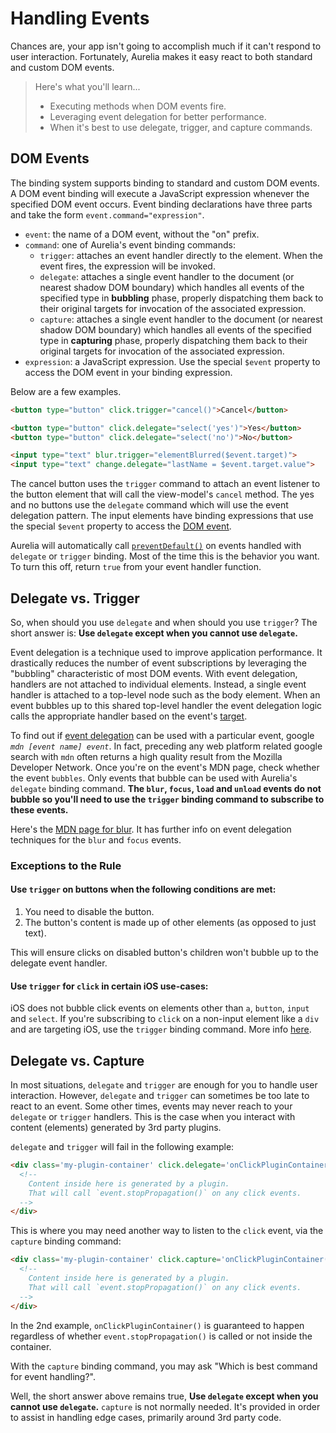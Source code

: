 # Handling Events

Chances are, your app isn't going to accomplish much if it can't respond to user interaction. Fortunately, Aurelia makes it easy react to both standard and custom DOM events.

> Here's what you'll learn...
> * Executing methods when DOM events fire.
> * Leveraging event delegation for better performance.
> * When it's best to use delegate, trigger, and capture commands.

## DOM Events

The binding system supports binding to standard and custom DOM events. A DOM event binding will execute a JavaScript expression whenever the specified DOM event occurs. Event binding declarations have three parts and take the form `event.command="expression"`.

* `event`:  the name of a DOM event, without the "on" prefix.
* `command`: one of Aurelia's event binding commands:
  * `trigger`: attaches an event handler directly to the element. When the event fires, the expression will be invoked.
  * `delegate`: attaches a single event handler to the document (or nearest shadow DOM boundary) which handles all events of the specified type in **bubbling** phase, properly dispatching them back to their original targets for invocation of the associated expression.
  * `capture`: attaches a single event handler to the document (or nearest shadow DOM boundary) which handles all events of the specified type in **capturing** phase, properly dispatching them back to their original targets for invocation of the associated expression.
* `expression`: a JavaScript expression. Use the special `$event` property to access the DOM event in your binding expression.

Below are a few examples.

```HTML DOM Event Binding Examples
<button type="button" click.trigger="cancel()">Cancel</button>

<button type="button" click.delegate="select('yes')">Yes</button>
<button type="button" click.delegate="select('no')">No</button>

<input type="text" blur.trigger="elementBlurred($event.target)">
<input type="text" change.delegate="lastName = $event.target.value">
```

The cancel button uses the `trigger` command to attach an event listener to the button element that will call the view-model's `cancel` method. The yes and no buttons use the `delegate` command which will use the event delegation pattern. The input elements have binding expressions that use the special `$event` property to access the [DOM event](https://developer.mozilla.org/en-US/docs/Web/API/Event).

Aurelia will automatically call [`preventDefault()`](https://developer.mozilla.org/en-US/docs/Web/API/Event/preventDefault) on events handled with `delegate` or `trigger` binding. Most of the time this is the behavior you want. To turn this off, return `true` from your event handler function.

## Delegate vs. Trigger

So, when should you use `delegate` and when should you use `trigger`? The short answer is: **Use `delegate` except when you cannot use `delegate`.**

Event delegation is a technique used to improve application performance. It drastically reduces the number of event subscriptions by leveraging the "bubbling" characteristic of most DOM events. With event delegation, handlers are not attached to individual elements. Instead, a single event handler is attached to a top-level node such as the body element. When an event bubbles up to this shared top-level handler the event delegation logic calls the appropriate handler based on the event's [target](https://developer.mozilla.org/en-US/docs/Web/API/Event/target).

To find out if [event delegation](https://davidwalsh.name/event-delegate) can be used with a particular event, google *`mdn [event name] event`*. In fact, preceding any web platform related google search with `mdn` often returns a high quality result from the Mozilla Developer Network. Once you're on the event's MDN page, check whether the event `bubbles`. Only events that bubble can be used with Aurelia's `delegate` binding command. **The `blur`, `focus`, `load` and `unload` events do not bubble so you'll need to use the `trigger` binding command to subscribe to these events.**

Here's the [MDN page for blur](https://developer.mozilla.org/en-US/docs/Web/Events/blur). It has further info on event delegation techniques for the `blur` and `focus` events.

### Exceptions to the Rule

#### Use `trigger` on buttons when the following conditions are met:
1. You need to disable the button.
2. The button's content is made up of other elements (as opposed to just text).

This will ensure clicks on disabled button's children won't bubble up to the delegate event handler.

#### Use `trigger` for `click` in certain iOS use-cases:

iOS does not bubble click events on elements other than `a`, `button`, `input` and `select`. If you're subscribing to `click` on a non-input element like a `div` and are targeting iOS, use the `trigger` binding command.
More info [here](http://www.quirksmode.org/blog/archives/2010/09/click_event_del.html).

## Delegate vs. Capture

In most situations, `delegate` and `trigger` are enough for you to handle user interaction. However, `delegate` and `trigger` can sometimes be too late to react to an event. Some other times, events may never reach to your `delegate` or `trigger` handlers. This is the case when you interact with content (elements) generated by 3rd party plugins.

`delegate` and `trigger` will fail in the following example:

```HTML Capture command example
<div class='my-plugin-container' click.delegate='onClickPluginContainer()'>
  <!--
    Content inside here is generated by a plugin.
    That will call `event.stopPropagation()` on any click events.
  -->
</div>
```

This is where you may need another way to listen to the `click` event, via the `capture` binding command:

```HTML Capture command example
<div class='my-plugin-container' click.capture='onClickPluginContainer()'>
  <!--
    Content inside here is generated by a plugin.
    That will call `event.stopPropagation()` on any click events.
  -->
</div>
```

In the 2nd example, `onClickPluginContainer()` is guaranteed to happen regardless of whether `event.stopPropagation()` is called or not inside the container.

With the `capture` binding command, you may ask "Which is best command for event handling?".

Well, the short answer above remains true, **Use `delegate` except when you cannot use `delegate`.** `capture` is not normally needed. It's provided in order to assist in handling edge cases, primarily around 3rd party code.
